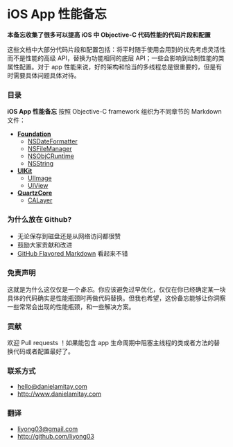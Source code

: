 # iOS App 性能备忘

**本备忘收集了很多可以提高 iOS 中 Objective-C 代码性能的代码片段和配置**

这些文档中大部分代码片段和配置包括：将平时随手使用会用到的优先考虑灵活性而不是性能的高级 API，替换为功能相同的底层 API；一些会影响到绘制性能的类属性配置。对于 app 性能来说，好的架构和恰当的多线程总是很重要的，但是有时需要具体问题具体对待。

### 目录

**iOS App 性能备忘** 按照 Objective-C framework 组织为不同章节的 Markdown 文件：

- [**Foundation**](Foundation.md)
	- [NSDateFormatter](Foundation.md#nsdateformatter)
	- [NSFileManager](Foundation.md#nsfilemanager)
	- [NSObjCRuntime](Foundation.md#nsobjcruntime)
	- [NSString](Foundation.md#nsstring)
- [**UIKit**](UIKit.md)
	- [UIImage](UIKit.md#uiimage)
	- [UIView](UIKit.md#uiview)
- [**QuartzCore**](QuartzCore.md)
	- [CALayer](QuartzCore.md#calayer)

### 为什么放在 Github?

- 无论保存到磁盘还是从网络访问都很赞
- 鼓励大家贡献和改进
- [GitHub Flavored Markdown](https://github.com/adam-p/markdown-here/wiki/Markdown-Cheatsheet) 看起来不错

### 免责声明

这就是为什么这仅仅是一个*备忘*。你应该避免过早优化，仅仅在你已经确定某一块具体的代码确实是性能瓶颈时再做代码替换。但我也希望，这份备忘能够让你洞察一些常常会出现的性能瓶颈，和一些解决方案。

### 贡献

欢迎 Pull requests ！如果能包含 app 生命周期中阻塞主线程的类或者方法的替换代码或者配置最好了。

### 联系方式

- hello@danielamitay.com
- http://www.danielamitay.com

### 翻译

- liyong03@gmail.com
- http://github.com/liyong03

